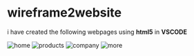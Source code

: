 # wireframe2website
i have created the following webpages using **html5** in **VSCODE**

![home](https://user-images.githubusercontent.com/117181849/222329635-32847e06-f81d-4ef8-bed0-8288bdfcbfe0.png)
![products](https://user-images.githubusercontent.com/117181849/222329660-82375660-7ab4-4630-9f62-1dbe49c49330.png)
![company](https://user-images.githubusercontent.com/117181849/222329673-32eb2cb0-4408-479c-96d1-175961a602a4.png)
![more](https://user-images.githubusercontent.com/117181849/222329682-7a613326-f922-42bf-bc37-a350f3a749f7.png)
